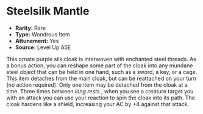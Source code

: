 
# Steelsilk Mantle

* **Rarity:** Rare
* **Type:** Wondrous Item
* **Attunement:** Yes
* **Source:** Level Up A5E


This ornate purple silk cloak is interwoven with enchanted steel threads. As a bonus action, you can reshape some part of the cloak into any mundane steel object that can be held in one hand, such as a sword, a key, or a cage. This item detaches from the main cloak, but can be reattached on your turn (no action required). Only one item may be detached from the cloak at a time. Three times between _long rests_ , when you see a creature target you with an attack you can use your reaction to spin the cloak into its path. The cloak hardens like a shield, increasing your AC by +4 against that attack.
